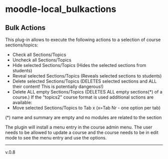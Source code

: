 moodle-local_bulkactions
=
Bulk Actions
-
This plug-in allows to execute the following actions to a selection of course sections/topics:
- Check all Sections/Topics
- Uncheck all Sections/Topics
- Hide selected Sections/Topics (Hides the selected sections from students)
- Reveal selected Sections/Topics (Reveals selected sections to students)
- Delete selected Sections/Topics (DELETES selected sections and ALL their content! This is potentially dangerous!)
- Delete ALL empty Sections/Topics (DELETES ALL empty sections(*) of a course.)
If the "topics2" course format is used additional sctions are available:
- Move selected Sections/Topics to Tab x (x=Tab Nr - one option per tab)


(*) name and summary are empty and no modules are related to the section

The plugin will install a menu entry in the course admin menu. The user needs to be allowed to update a course and the course needs to be in edit mode to see the menu entry and use the options. 
 
 ----
 v.0.8
 

